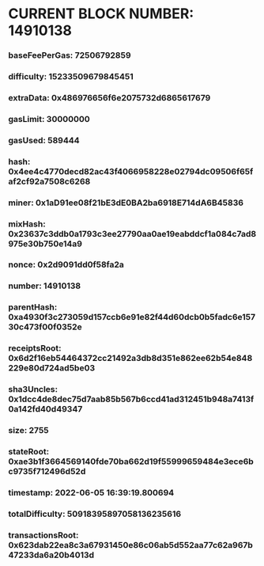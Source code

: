 # CURRENT BLOCK NUMBER: 14910138

### baseFeePerGas: 72506792859
### difficulty: 15233509679845451
### extraData: 0x486976656f6e2075732d6865617679
### gasLimit: 30000000
### gasUsed: 589444
### hash: 0x4ee4c4770decd82ac43f4066958228e02794dc09506f65faf2cf92a7508c6268
### miner: 0x1aD91ee08f21bE3dE0BA2ba6918E714dA6B45836
### mixHash: 0x23637c3ddb0a1793c3ee27790aa0ae19eabddcf1a084c7ad8975e30b750e14a9
### nonce: 0x2d9091dd0f58fa2a
### number: 14910138
### parentHash: 0xa4930f3c273059d157ccb6e91e82f44d60dcb0b5fadc6e15730c473f00f0352e
### receiptsRoot: 0x6d2f16eb54464372cc21492a3db8d351e862ee62b54e848229e80d724ad5be03
### sha3Uncles: 0x1dcc4de8dec75d7aab85b567b6ccd41ad312451b948a7413f0a142fd40d49347
### size: 2755
### stateRoot: 0xae3b1f3664569140fde70ba662d19f55999659484e3ece6bc9735f712496d52d
### timestamp: 2022-06-05 16:39:19.800694
### totalDifficulty: 50918395897058136235616
### transactionsRoot: 0x623dab22ea8c3a67931450e86c06ab5d552aa77c62a967b47233da6a20b4013d
